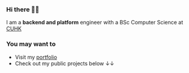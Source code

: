 ### Hi there 👋👋
I am a __backend and platform__ engineer with a BSc Computer Science at [CUHK](https://www.cuhk.edu.hk) 

### You may want to 
* Visit my [portfolio](https://thomasleong.gitbook.io/portfolio/?utm_source=github&utm_medium=social&utm_campaign=hire+me+2023&utm_content=hero)
* Check out my public projects below ↓↓



<!--
**chonhao/chonhao** is a ✨ _special_ ✨ repository because its `README.md` (this file) appears on your GitHub profile.

Here are some ideas to get you started:

- 🔭 I’m currently working on ...
- 🌱 I’m currently learning ...
- 👯 I’m looking to collaborate on ...
- 🤔 I’m looking for help with ...
- 💬 Ask me about ...
- 📫 How to reach me: ...
- 😄 Pronouns: ...
- ⚡ Fun fact: ...
-->
